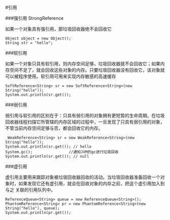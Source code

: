 #引用

###强引用 StrongReference

如果一个对象具有强引用，那垃圾回收器绝不会回收它
	
	Object object = new Object();
	String str = "hello";

###软引用

如果一个对象只具有软引用，则内存空间足够，垃圾回收器就不会回收它；如果内存空间不足了，就会回收这些对象的内存。只要垃圾回收器没有回收它，该对象就可以被程序使用。软引用可用来实现内存敏感的高速缓存

    SoftReference<String> sr = new SoftReference<String>(new String("hello"));
    System.out.println(sr.get());

###弱引用

弱引用与软引用的区别在于：只具有弱引用的对象拥有更短暂的生命周期。在垃圾回收器线程扫描它所管辖的内存区域的过程中，一旦发现了只具有弱引用的对象，不管当前内存空间足够与否，都会回收它的内存。

	 WeakReference<String> sr = new WeakReference<String>(new String("hello"));
    System.out.println(sr.get()); // hello
    System.gc();                //通知JVM的gc进行垃圾回收
    System.out.println(sr.get()); // null

###虚引用

虚引用主要用来跟踪对象被垃圾回收器回收的活动。当垃圾回收器准备回收一个对象时，如果发现它还有虚引用，就会在回收对象的内存之前，把这个虚引用加入到与之 关联的引用队列中。
	
    ReferenceQueue<String> queue = new ReferenceQueue<String>();
    PhantomReference<String> pr = new PhantomReference<String>(new String("hello"), queue);
    System.out.println(pr.get());
